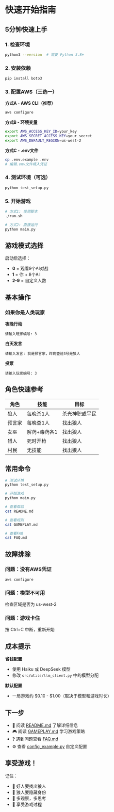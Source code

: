 # 快速开始指南

## 5分钟快速上手

### 1. 检查环境
```bash
python3 --version  # 需要 Python 3.8+
```

### 2. 安装依赖
```bash
pip install boto3
```

### 3. 配置AWS（三选一）

**方式A - AWS CLI（推荐）**
```bash
aws configure
```

**方式B - 环境变量**
```bash
export AWS_ACCESS_KEY_ID=your_key
export AWS_SECRET_ACCESS_KEY=your_secret
export AWS_DEFAULT_REGION=us-west-2
```

**方式C - .env文件**
```bash
cp .env.example .env
# 编辑.env文件填入凭证
```

### 4. 测试环境（可选）
```bash
python test_setup.py
```

### 5. 开始游戏
```bash
# 方式1: 使用脚本
./run.sh

# 方式2: 直接运行
python main.py
```

## 游戏模式选择

启动后选择：
- **0** = 观看9个AI对战
- **1** = 你 + 8个AI
- **2-9** = 自定义人数

## 基本操作

### 如果你是人类玩家

**夜晚行动**
```
请输入玩家编号: 3
```

**白天发言**
```
请输入发言: 我是预言家，昨晚查验3号是狼人
```

**投票**
```
请输入玩家编号: 3
```

## 角色快速参考

| 角色 | 技能 | 目标 |
|------|------|------|
| 狼人 | 每晚杀1人 | 杀光神职或平民 |
| 预言家 | 每晚查1人 | 找出狼人 |
| 女巫 | 解药+毒药各1 | 找出狼人 |
| 猎人 | 死时开枪 | 找出狼人 |
| 村民 | 无技能 | 找出狼人 |

## 常用命令

```bash
# 测试环境
python test_setup.py

# 开始游戏
python main.py

# 查看帮助
cat README.md

# 查看规则
cat GAMEPLAY.md

# 查看FAQ
cat FAQ.md
```

## 故障排除

### 问题：没有AWS凭证
```bash
aws configure
```

### 问题：模型不可用
检查区域是否为 us-west-2

### 问题：游戏卡住
按 Ctrl+C 中断，重新开始

## 成本提示

**省钱配置**
- 使用 Haiku 或 DeepSeek 模型
- 修改 `src/utils/llm_client.py` 中的模型分配

**默认配置**
- 一局游戏约 $0.10 - $1.00（取决于模型和游戏时长）

## 下一步

- 📖 阅读 [README.md](README.md) 了解详细信息
- 🎮 阅读 [GAMEPLAY.md](GAMEPLAY.md) 学习游戏策略
- ❓ 遇到问题查看 [FAQ.md](FAQ.md)
- ⚙️ 查看 [config_example.py](config_example.py) 自定义配置

## 享受游戏！

记住：
- 🎯 好人要找出狼人
- 🐺 狼人要隐藏身份
- 🧠 多观察，多思考
- 🎉 享受游戏过程
